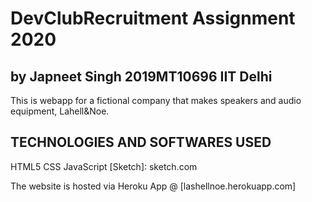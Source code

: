 # DevClubRecruitment Assignment 2020
## by Japneet Singh 2019MT10696 IIT Delhi

This is webapp for a fictional company that makes speakers and audio equipment,
Lahell&Noe.

## TECHNOLOGIES AND SOFTWARES USED
HTML5   CSS     JavaScript
[Sketch]: sketch.com

The website is hosted via Heroku App @ [lashellnoe.herokuapp.com]


